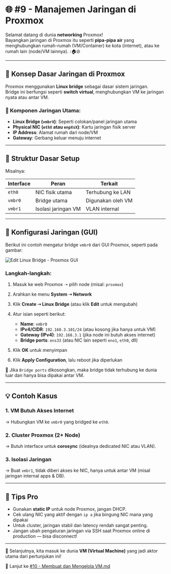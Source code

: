 # 🌐 #9 - Manajemen Jaringan di Proxmox

Selamat datang di dunia **networking** Proxmox!  
Bayangkan jaringan di Proxmox itu seperti **pipa-pipa air** yang menghubungkan rumah-rumah (VM/Container) ke kota (internet), atau ke rumah lain (node/VM lainnya). 💧🏠🌐

---

## 🧠 Konsep Dasar Jaringan di Proxmox

Proxmox menggunakan **Linux bridge** sebagai dasar sistem jaringan.  
Bridge ini berfungsi seperti **switch virtual**, menghubungkan VM ke jaringan nyata atau antar VM.

### 🔌 Komponen Jaringan Utama:
- **Linux Bridge (`vmbrX`)**: Seperti colokan/panel jaringan utama
- **Physical NIC (`ethX` atau `enpXsX`)**: Kartu jaringan fisik server
- **IP Address**: Alamat rumah dari node/VM
- **Gateway**: Gerbang keluar menuju internet

---

## 🧱 Struktur Dasar Setup

Misalnya:

| Interface | Peran               | Terkait            |
|-----------|---------------------|--------------------|
| `eth0`    | NIC fisik utama     | Terhubung ke LAN   |
| `vmbr0`   | Bridge utama        | Digunakan oleh VM  |
| `vmbr1`   | Isolasi jaringan VM | VLAN internal      |

---

## 🔧 Konfigurasi Jaringan (GUI)

Berikut ini contoh mengatur bridge `vmbr0` dari GUI Proxmox, seperti pada gambar:

![Edit Linux Bridge - Proxmox GUI](https://img.vembu.com/wp-content/uploads/2024/04/Network-Configuration-04.png)

### Langkah-langkah:
1. Masuk ke web Proxmox ➝ pilih node (misal: `proxmox`)
2. Arahkan ke menu **System ➝ Network**
3. Klik **Create ➝ Linux Bridge** (atau klik **Edit** untuk mengubah)
4. Atur isian seperti berikut:
   - **Name**: `vmbr0`
   - **IPv4/CIDR**: `192.168.3.101/24` (atau kosong jika hanya untuk VM)
   - **Gateway (IPv4)**: `192.168.3.1` (jika node ini butuh akses internet)
   - **Bridge ports**: `ens33` (atau NIC lain seperti `eno1`, `eth0`, dll)

5. Klik **OK** untuk menyimpan
6. Klik **Apply Configuration**, lalu reboot jika diperlukan

📌 Jika `Bridge ports` dikosongkan, maka bridge tidak terhubung ke dunia luar dan hanya bisa dipakai antar VM.

---

## 💡 Contoh Kasus

### 1. VM Butuh Akses Internet
→ Hubungkan VM ke `vmbr0` yang bridged ke `eth0`.

### 2. Cluster Proxmox (2+ Node)
→ Butuh interface untuk **corosync** (idealnya dedicated NIC atau VLAN).

### 3. Isolasi Jaringan
→ Buat `vmbr1`, tidak diberi akses ke NIC, hanya untuk antar VM (misal jaringan internal apps & DB).

---

## 🧙 Tips Pro

- Gunakan **static IP** untuk node Proxmox, jangan DHCP.
- Cek ulang NIC yang aktif dengan `ip a` jika bingung NIC mana yang dipakai
- Untuk cluster, jaringan stabil dan latency rendah sangat penting.
- Jangan ubah pengaturan jaringan via SSH saat Proxmox online di production — bisa disconnect!

---

🎯 Selanjutnya, kita masuk ke dunia **VM (Virtual Machine)** yang jadi aktor utama dari pertunjukan ini!

🔗 Lanjut ke [#10 - Membuat dan Mengelola VM.md](./#10%20-%20Membuat%20dan%20Mengelola%20VM.md)
